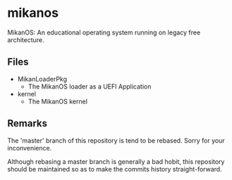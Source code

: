 # mikanos
MikanOS: An educational operating system running on legacy free architecture.

## Files

- MikanLoaderPkg
    - The MikanOS loader as a UEFI Application
- kernel
    - The MikanOS kernel

## Remarks

The 'master' branch of this repository is tend to be rebased.
Sorry for your inconvenience.

Although rebasing a master branch is generally a bad hobit, this repository
should be maintained so as to make the commits history straight-forward.